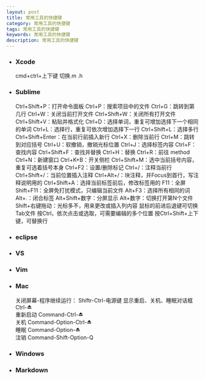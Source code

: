 ```yaml
---
layout: post
title: 常用工具的快捷键
category: 常用工具的快捷键
tags: 常用工具的快捷键
keywords: 常用工具的快捷键
description: 常用工具的快捷键
---
```



- ### Xcode
	cmd+ctrl+上下键   切换.m .h

- ### Sublime
	Ctrl+Shift+P：打开命令面板
	Ctrl+P：搜索项目中的文件
	Ctrl+G：跳转到第几行
	Ctrl+W：关闭当前打开文件
	Ctrl+Shift+W：关闭所有打开文件
	Ctrl+Shift+V：粘贴并格式化
	Ctrl+D：选择单词，重复可增加选择下一个相同的单词
	Ctrl+L：选择行，重复可依次增加选择下一行
	Ctrl+Shift+L：选择多行
	Ctrl+Shift+Enter：在当前行前插入新行
	Ctrl+X：删除当前行
	Ctrl+M：跳转到对应括号
	Ctrl+U：软撤销，撤销光标位置
	Ctrl+J：选择标签内容
	Ctrl+F：查找内容
	Ctrl+Shift+F：查找并替换
	Ctrl+H：替换
	Ctrl+R：前往 method
	Ctrl+N：新建窗口
	Ctrl+K+B：开关侧栏
	Ctrl+Shift+M：选中当前括号内容，重复可选着括号本身
	Ctrl+F2：设置/删除标记
	Ctrl+/：注释当前行
	Ctrl+Shift+/：当前位置插入注释
	Ctrl+Alt+/：块注释，并Focus到首行，写注释说明用的
	Ctrl+Shift+A：选择当前标签前后，修改标签用的
	F11：全屏
	Shift+F11：全屏免打扰模式，只编辑当前文件
	Alt+F3：选择所有相同的词
	Alt+.：闭合标签
	Alt+Shift+数字：分屏显示
	Alt+数字：切换打开第N个文件
	Shift+右键拖动：光标多不，用来更改或插入列内容
	鼠标的前进后退键可切换Tab文件
	按Ctrl，依次点击或选取，可需要编辑的多个位置
	按Ctrl+Shift+上下键，可替换行

- ### eclipse

- ### VS

- ### Vim

- ### Mac
	关闭屏幕-程序继续运行：	Shiftr-Ctrl-电源键
	显示重启、关机、睡眠对话框	Ctrl-⏏  
	重新启动		Command-Ctrl-⏏  
	关机 		Command-Option-Ctrl-⏏  
	睡眠			Command-Option-⏏  
	注销			Command-Shift-Option-Q 

- ### Windows

- ### Markdown




